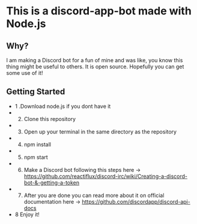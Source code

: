 # This is a discord-app-bot made with Node.js

## Why?
I am making a Discord bot for a fun of mine and was like, you know this thing might be useful to others. It is open source. Hopefully you can get some use of it!

## Getting Started
* 1 .Download node.js if you dont have it
* 2. Clone this repository
* 3. Open up your terminal in the same directory as the repository
* 4. npm install
* 5. npm start
* 6. Make a Discord bot following this steps here -> https://github.com/reactiflux/discord-irc/wiki/Creating-a-discord-bot-&-getting-a-token
* 7. After you are done you can read more about it on official documentation here -> https://github.com/discordapp/discord-api-docs
* 8 Enjoy it!

